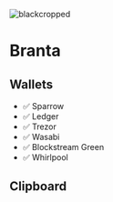![blackcropped](https://github.com/BrantaOps/branta/assets/74844722/4dc5e1b7-2f8a-4371-8a7e-0a80e8472edb)

# Branta 

## Wallets
- ✅ Sparrow 
- ✅ Ledger
- ✅ Trezor
- ✅ Wasabi
- ✅ Blockstream Green
- ✅ Whirlpool

## Clipboard
